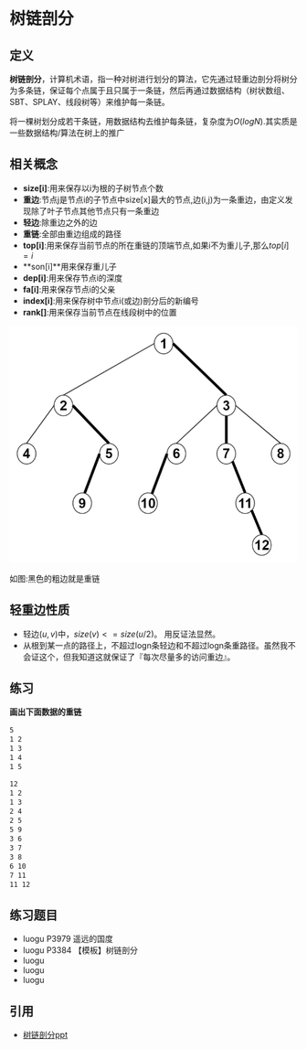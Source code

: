 # 树链剖分

## 定义

**树链剖分**，计算机术语，指一种对树进行划分的算法，它先通过轻重边剖分将树分为多条链，保证每个点属于且只属于一条链，然后再通过数据结构（树状数组、SBT、SPLAY、线段树等）来维护每一条链。

将一棵树划分成若干条链，用数据结构去维护每条链，复杂度为$O(logN)$.其实质是一些数据结构/算法在树上的推广

## 相关概念

 - **size[i]**:用来保存以i为根的子树节点个数
 - **重边**:节点j是节点i的子节点中size[x]最大的节点,边(i,j)为一条重边，由定义发现除了叶子节点其他节点只有一条重边
 - **轻边**:除重边之外的边
 - **重链**:全部由重边组成的路径
 - **top[i]**:用来保存当前节点的所在重链的顶端节点,如果i不为重儿子,那么$top[i] = i$
 - **son[i]**用来保存重儿子
 - **dep[i]**:用来保存节点i的深度
 - **fa[i]**:用来保存节点i的父亲
 - **index[i]**:用来保存树中节点i(或边)剖分后的新编号
 - **rank[]**:用来保存当前节点在线段树中的位置

![1](./树链剖分1.png)

如图:黑色的粗边就是重链

## 轻重边性质

 - 轻边$(u,v)$中，$size(v)<=size(u/2)$。 用反证法显然。 
 - 从根到某一点的路径上，不超过logn条轻边和不超过logn条重路径。虽然我不会证这个，但我知道这就保证了『每次尽量多的访问重边』。


## 练习

**画出下面数据的重链**



```
5
1 2
1 3
1 4
1 5
```

```
12
1 2
1 3
2 4
2 5
5 9
3 6
3 7
3 8
6 10
7 11
11 12
```


## 练习题目

- luogu P3979 遥远的国度
- luogu P3384 【模板】树链剖分
- luogu
- luogu
- luogu

## 引用

 - [树链剖分ppt](https://wenku.baidu.com/view/a088de01eff9aef8941e06c3.html)

